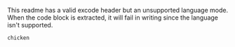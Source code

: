 [//]: # (excode-config: mode=chicken)

This readme has a valid excode header but an unsupported language mode. 
When the code block is extracted, it will fail in writing since the language isn't supported.

```chicken
chicken
```
